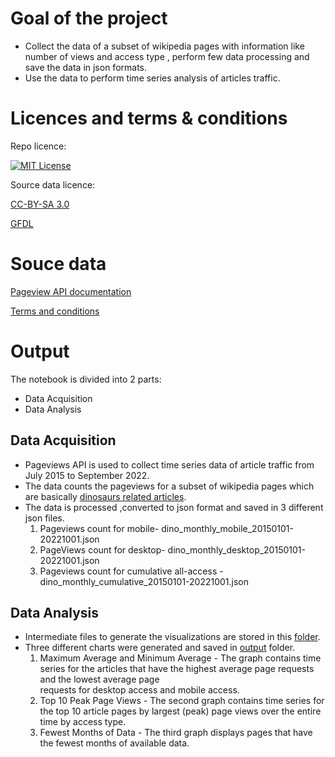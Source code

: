 
# Goal of the project

- Collect the data of a subset of wikipedia pages with information like number of views and access type , perform few data processing and save the data in json formats. 
- Use the data to perform time series analysis of articles traffic.

# Licences and terms & conditions

Repo licence:

[![MIT License][license-shield]][license-url]

Source data licence:

[CC-BY-SA 3.0](https://creativecommons.org/licenses/by-sa/3.0/) 

[GFDL](https://www.gnu.org/copyleft/fdl.html) 

# Souce data

[Pageview API documentation](https://wikitech.wikimedia.org/wiki/Analytics/AQS/Pageviews)

[Terms and conditions](https://www.mediawiki.org/wiki/REST_API#Terms_and_conditions)
 
# Output

The notebook is divided into 2 parts:

- Data Acquisition
- Data Analysis

## Data Acquisition
- Pageviews API is used to collect time series data of article traffic from July 2015 to September 2022.
- The data counts the pageviews for a subset of wikipedia pages which are basically [dinosaurs related articles](https://github.com/khirodsahoo93/data-512-homework_1/blob/main/dinosaurs.csv).
- The data is processed ,converted to json format and saved in 3 different json files.
  1. Pageviews count for mobile- dino_monthly_mobile_20150101-20221001.json
  2. PageViews count for desktop- dino_monthly_desktop_20150101-20221001.json
  3. Pageviews count for cumulative all-access - dino_monthly_cumulative_20150101-20221001.json

## Data Analysis

- Intermediate files to generate the visualizations are stored in this [folder](https://github.com/khirodsahoo93/data-512-homework_1/tree/main/csv_data).
- Three different charts were generated and saved in [output](https://github.com/khirodsahoo93/data-512-homework_1/tree/main/charts) folder.
   1. Maximum Average and Minimum Average - The graph contains time series for the articles that have the highest average page requests and the lowest average page  
      requests for desktop access and mobile access. 
   2. Top 10 Peak Page Views - The second graph contains time series for the top 10 article pages by largest (peak) page views over the entire time by access type.
   3. Fewest Months of Data - The third graph displays pages that have the fewest months of available data.

 

<!-- MARKDOWN LINKS & IMAGES -->
<!-- https://www.markdownguide.org/basic-syntax/#reference-style-links -->
[license-url]:https://github.com/khirodsahoo93/data-512-homework_1/blob/main/LICENSE
[license-shield]: https://img.shields.io/github/license/othneildrew/Best-README-Template.svg?style=for-the-badge
